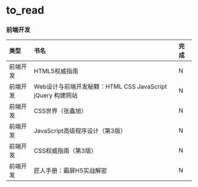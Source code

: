 # to_read

### 前端开发

类型 | 书名 | 完成
:------ | :------ | :------
前端开发 | HTML5权威指南 | N
前端开发 | Web设计与前端开发秘籍：HTML CSS JavaScript jQuery 构建网站 | N
前端开发 | CSS世界（张鑫旭） | N
前端开发 | JavaScript高级程序设计（第3版） | N
前端开发 | CSS权威指南（第3版） | N
前端开发 | 匠人手册：霸屏H5实战解密 | N